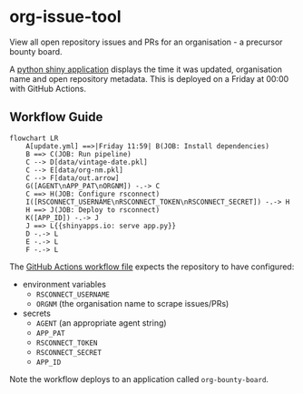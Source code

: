 # org-issue-tool
View all open repository issues and PRs for an organisation - a precursor
bounty board.

A [python shiny application](https://richleysh84.shinyapps.io/org-bounty-board/)
displays the time it was updated, organisation name and open repository
metadata. This is deployed on a Friday at 00:00 with GitHub Actions.

## Workflow Guide

```mermaid
flowchart LR
    A[update.yml] ==>|Friday 11:59| B(JOB: Install dependencies)
    B ==> C(JOB: Run pipeline)
    C --> D[data/vintage-date.pkl]
    C --> E[data/org-nm.pkl]
    C --> F[data/out.arrow]
    G([AGENT\nAPP_PAT\nORGNM]) -.-> C
    C ==> H(JOB: Configure rsconnect)
    I([RSCONNECT_USERNAME\nRSCONNECT_TOKEN\nRSCONNECT_SECRET]) -.-> H
    H ==> J(JOB: Deploy to rsconnect)
    K([APP_ID]) -.-> J
    J ==> L{{shinyapps.io: serve app.py}}
    D -.-> L
    E -.-> L
    F -.-> L

```

The [GitHub Actions workflow file](/./.github/workflows/update.yml) expects the
repository to have configured:

- environment variables
    - `RSCONNECT_USERNAME`
    - `ORGNM` (the organisation name to scrape issues/PRs)
- secrets
    - `AGENT` (an appropriate agent string)
    - `APP_PAT`
    - `RSCONNECT_TOKEN`
    - `RSCONNECT_SECRET`
    - `APP_ID`

Note the workflow deploys to an application called `org-bounty-board`.
